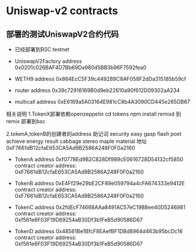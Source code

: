 # Uniswap-v2 contracts

## 部署的测试UniswapV2合约代码

- 已经部署到BSC testnet

- UniswapV2Factory address
0x0201c026BAF4D7Bb69Da980d5BB3b96F7592fea0

- WETH9 address
0x864EcC5F39c449289C8AF058F2dDa315185b59cf

- router address
0x39c72916169B0d9eb22610a90f612D09302aA234

- multicall address
0xE6169a5A03164E981cC8b4A3090CD445e265DB67


相关说明
1.TokenX部署依赖openzeppelin
cd tokens
npm install
remixd
到remix 部署到bsc

2.tokenA,tokenB的创建者的address
助记词
security easy gasp flash poet achieve energy result cabbage stereo maple material
地址
0xF7661dB12cfaE653CA5Ad9B2586A248F0F0a2160

- TokenA address
0xf0778Ed9B2C828Df989cE0616728D54132cf5850
contract creator address: 0xF7661dB12cfaE653CA5Ad9B2586A248F0F0a2160

- TokenB address 
0xE4Ff29e29bE2CF89e059794a4cFA674333e9412E
contract creator address: 0xF7661dB12cfaE653CA5Ad9B2586A248F0F0a2160

- TokenC address 
0x2fdEcF74668AAa8491AC57eC19B8ee40D5246981
contract creator address: 0xf561e6F03F19D69254aB30Df3b1FeB5d90586D67

- TokenD address
0x48561Be1BfcF8EAefBF1DBd8964d463b95bcDc16
contract creator address: 0xf561e6F03F19D69254aB30Df3b1FeB5d90586D67